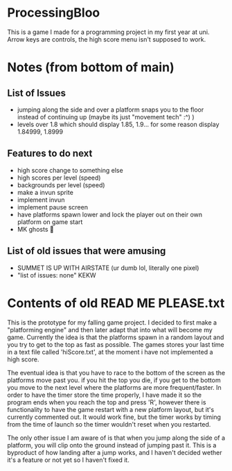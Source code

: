 # ProcessingBloo
This is a game I made for a programming project in my first year at uni. Arrow keys are controls, the high score menu isn't supposed to work.

# Notes (from bottom of main)
## List of Issues
* jumping along the side and over a platform snaps you to the floor instead of continuing up (maybe its just "movement tech" :^) )
* levels over 1.8 which should display 1.85, 1.9... for some reason display 1.84999, 1.8999 

## Features to do next
* high score change to something else
* high scores per level (speed)
* backgrounds per level (speed)
* make a invun sprite
* implement invun
* implement pause screen
* have platforms spawn lower and lock the player out on their own platform on game start
* MK ghosts :eyes:

## List of old issues that were amusing
* SUMMET IS UP WITH AIRSTATE (ur dumb lol, literally one pixel)
* "list of issues: none" KEKW

# Contents of old READ ME PLEASE.txt
This is the prototype for my falling game project. I decided to first make a "platforming engine" and then later adapt that into what will become my game. Currently the idea is that the platforms spawn in a random layout and you try to get to the top as fast as possible. The games stores your last time in a text file called 'hiScore.txt', at the moment i have not implemented a high score.

The eventual idea is that you have to race to the bottom of the screen as the platforms move past you. if you hit the top you die, if you get to the bottom you move to the next level where the platforms are more frequent/faster. In order to have the timer store the time properly, I have made it so the program ends when you reach the top and press 'R', however there is functionality to have the game restart with a new platform layout, but  it's currently commented out. It would work fine, but the timer works by timing from the time of launch so the timer wouldn't reset when you restarted.

The only other issue I am aware of is that when you jump along the side of a platform, you will clip onto the ground instead of jumping past it. This is a byproduct of how landing after a jump works, and I haven't decided wether it's a feature or not yet so I haven't fixed it.
